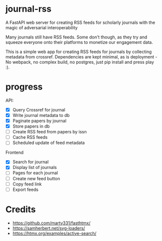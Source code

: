 # journal-rss

A FastAPI web server for creating RSS feeds for scholarly journals with the magic of adversarial interoperability

Many journals still have RSS feeds. Some don't though, as they try
and squeeze everyone onto their platforms to monetize our 
engagement data.

This is a simple web app for creating RSS feeds for journals by
collecting metadata from crossref. Dependencies are kept minimal, as
is deployment - No webpack, no complex build, no postgres,
just pip install and press play :).

# progress

API:
- [x] Query Crossref for journal
- [x] Write journal metadata to db
- [x] Paginate papers by journal
- [x] Store papers in db
- [ ] Create RSS feed from papers by issn
- [ ] Cache RSS feeds
- [ ] Scheduled update of feed metadata

Frontend
- [x] Search for journal
- [x] Display list of journals
- [ ] Pages for each journal
- [ ] Create new feed button
- [ ] Copy feed link
- [ ] Export feeds

# Credits

- https://github.com/marty331/fasthtmx/
- https://samherbert.net/svg-loaders/
- https://htmx.org/examples/active-search/
